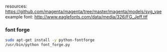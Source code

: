 
resources: https://github.com/magenta/magenta/tree/master/magenta/models/svg_vae
example font: http://www.eaglefonts.com/data/media/326/FG_Jeff.ttf

### font forge
```bash
sudo apt-get install -y python-fontforge
/usr/bin/python font_forge.py
 ```